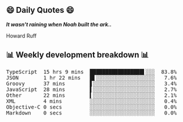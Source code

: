 ## 😄 Daily Quotes 😄

_**It wasn't raining when Noah built the ark..**_

Howard Ruff



## 📊 Weekly development breakdown 📊

<pre>TypeScript  15 hrs 9 mins  █████████████████▌░░░  83.8%
JSON        1 hr 22 mins   █▌░░░░░░░░░░░░░░░░░░░   7.6%
Groovy      37 mins        ▋░░░░░░░░░░░░░░░░░░░░   3.4%
JavaScript  28 mins        ▌░░░░░░░░░░░░░░░░░░░░   2.7%
Other       22 mins        ▍░░░░░░░░░░░░░░░░░░░░   2.1%
XML         4 mins         ░░░░░░░░░░░░░░░░░░░░░   0.4%
Objective-C 0 secs         ░░░░░░░░░░░░░░░░░░░░░   0.0%
Markdown    0 secs         ░░░░░░░░░░░░░░░░░░░░░   0.0%</pre>